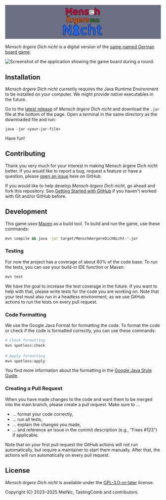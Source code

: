 <!-- This file is part of MenschAergereDichNicht. -->
<!-- Copyright (C) 2023-2025 MeiNic, TastingComb and contributors. -->

<!-- This program is free software: you can redistribute it and/or modify -->
<!-- it under the terms of the GNU General Public License as published by -->
<!-- the Free Software Foundation, either version 3 of the License, or -->
<!-- (at your option) any later version. -->

<!-- This program is distributed in the hope that it will be useful, -->
<!-- but WITHOUT ANY WARRANTY; without even the implied warranty of -->
<!-- MERCHANTABILITY or FITNESS FOR A PARTICULAR PURPOSE.  See the -->
<!-- GNU General Public License for more details. -->

<!-- You should have received a copy of the GNU General Public License -->
<!-- along with this program.  If not, see <https://www.gnu.org/licenses/>. -->

![Logo of Mensch ärgere Dich nicht](res/title.png)

*Mensch ärgere Dich nicht* is a digital version of the [same-named
German board
game](https://en.wikipedia.org/wiki/Mensch_%C3%A4rgere_Dich_nicht).

![Screenshot of the application showing the game board during a
round.](res/screenshot.png)

## Installation

*Mensch ärgere Dich nicht* currently requires the Java Runtime
Environment to be installed on your computer.  We might provide native
executables in the future.

Go to the [latest
release](https://github.com/MeiNic/MenschAergereDichNicht/releases/latest)
of *Mensch ärgere Dich nicht* and download the `.jar` file at the
bottom of the page.  Open a terminal in the same directory as the
downloaded file and run:

``` shell
java -jar <your-jar-file>
```

Have fun!

## Contributing

Thank you very much for your interest in making Mensch ärgere Dich
nicht better.  If you would like to report a bug, request a feature or
have a question, please [open an
issue](https://github.com/MeiNic/MenschAergereDichNicht/issues/new)
here on GitHub.

If you would like to help develop *Mensch ärgere Dich nicht*, go ahead
and fork this repository. See [Getting Started with
GitHub](https://docs.github.com/en/get-started) if you haven't worked
with Git and/or GitHub before.

## Development

This game uses [Maven](https://maven.apache.org/) as a build tool. To build and run the game, use these commands:

```bash
mvn compile && java -jar target/MenschAergereDichNicht-*.jar 
```

### Testing

For now the project has a coverage of about 60% of the code base.
To run the tests, you can use your build-in IDE function or Maven:

```bash
mvn test
```

We have the goal to increase the test coverage in the future. If you want to help with that, please write tests for the 
code you are working on. Note that your test must also run in a headless environment, as we use GitHub actions to run 
the tests on every pull request.

### Code Formatting

We use the Google Java Format for formatting the code. To format the code or check if the code is formatted correctly,
you can use these commands:

```bash
# Check formatting
mvn spotless:check

# Apply formatting
mvn spotless:apply
```

You find more information about the formatting in the [Google Java Style Guide](https://google.github.io/styleguide/javaguide.html).

### Creating a Pull Request

When you have made changes to the code and want them to be merged into the main branch, please create a pull request. 
Make sure to ...
- ... format your code correctly,
- ... run all tests,
- ... explain the changes you made,
- ... and reference an issue in the commit description (e.g., "Fixes #123") if applicable.

Note that on your first pull request the GitHub actions will not run automatically, but require a maintainer to start 
them manually. After that, the actions will run automatically on every pull request.

## License

*Mensch ärgere Dich nicht* is available under the
[GPL-3.0-or-later](./COPYING) license.

Copyright (C) 2023–2025 MeiNic, TastingComb and contributors.
